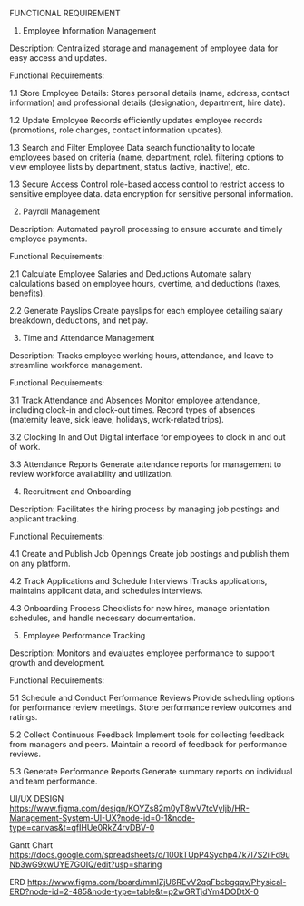 FUNCTIONAL REQUIREMENT


1. Employee Information Management

Description: Centralized storage and management of employee data for easy access and updates.

Functional Requirements:

1.1 Store Employee Details:
Stores personal details (name, address, contact information) and professional details (designation, department, hire date).

1.2 Update Employee Records
efficiently updates employee records (promotions, role changes, contact information updates).

1.3 Search and Filter Employee Data
search functionality to locate employees based on criteria (name, department, role).
filtering options to view employee lists by department, status (active, inactive), etc.

1.3 Secure Access Control
role-based access control to restrict access to sensitive employee data.
data encryption for sensitive personal information.


2. Payroll Management


Description: Automated payroll processing to ensure accurate and timely employee payments.

Functional Requirements: 
 
2.1	Calculate Employee Salaries and Deductions
Automate salary calculations based on employee hours, overtime, and deductions (taxes, benefits).

2.2	Generate Payslips
Create payslips for each employee detailing salary breakdown, deductions, and net pay.




3. Time and Attendance Management



Description: Tracks employee working hours, attendance, and leave to streamline workforce management.

Functional Requirements: 
 
3.1	Track Attendance and Absences
Monitor employee attendance, including clock-in and clock-out times.
Record types of absences (maternity leave, sick leave, holidays, work-related trips).

3.2	Clocking In and Out
Digital interface for employees to clock in and out of work.

3.3 	Attendance Reports
Generate attendance reports for management to review workforce availability and utilization.



4. Recruitment and Onboarding


Description: Facilitates the hiring process by managing job postings and applicant tracking.

Functional Requirements: 
 
4.1	Create and Publish Job Openings
Create job postings and publish them on any platform.

4.2	Track Applications and Schedule Interviews
ITracks applications, maintains applicant data, and schedules interviews.

4.3 	Onboarding Process
Checklists for new hires, manage orientation schedules, and handle necessary documentation.



5. Employee Performance Tracking



Description: Monitors and evaluates employee performance to support growth and development.

Functional Requirements: 
 
5.1	Schedule and Conduct Performance Reviews
Provide scheduling options for performance review meetings.
Store performance review outcomes and ratings.

5.2 	Collect Continuous Feedback
Implement tools for collecting feedback from managers and peers.
Maintain a record of feedback for performance reviews.

5.3 	Generate Performance Reports
Generate summary reports on individual and team performance.





UI/UX DESIGN
https://www.figma.com/design/KOYZs82m0yT8wV7tcVyIjb/HR-Management-System-UI-UX?node-id=0-1&node-type=canvas&t=qfIHUe0RkZ4rvDBV-0

Gantt Chart
https://docs.google.com/spreadsheets/d/100kTUpP4Sychp47k7l7S2iiFd9uNb3wG9xwUYE7GOIQ/edit?usp=sharing

ERD
https://www.figma.com/board/mmlZjU6REvV2qqFbcbgqqv/Physical-ERD?node-id=2-485&node-type=table&t=p2wGRTjdYm4DODtX-0

